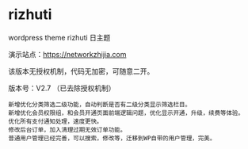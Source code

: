 # rizhuti
wordpress  theme rizhuti 日主题   


演示站点：https://networkzhijia.com

该版本无授权机制，代码无加密，可随意二开。


版本号：V2.7 （已去除授权机制）



    新增优化分类筛选二级功能，自动判断是否有二级分类显示筛选栏目。
    新增优化会员权限组，和会员开通页面前端逻辑问题，优化显示开通，升级，续费等体验。
    优化所有支付通知处理，速度更快。
    修改后台订单，加入清理过期无效订单功能。
    普通用户管理已经完善，可以搜索，修改等，迁移到WP自带的用户管理，完美。
